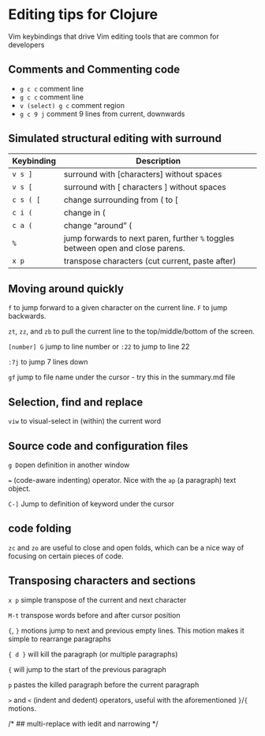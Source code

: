 # Editing tips for Clojure

<!-- TODO: covert from Spacemacs to neovim -->

Vim keybindings that drive Vim editing tools that are common for developers


## Comments and Commenting code

- `g c c`  comment line
- `g c c`  comment line
- `v (select) g c`  comment region
- `g c 9 j`  comment 9 lines from current, downwards


## Simulated structural editing with surround ##

| Keybinding | Description                                                                     |
|------------|---------------------------------------------------------------------------------|
| `v s ]`    | surround with [characters] without spaces                                       |
| `v s [`    | surround with [ characters ] without spaces                                     |
| `c s ( [`  | change surrounding from ( to [                                                  |
| `c i (`    | change in (                                                                     |
| `c a (`    | change “around” (                                                               |
| `%`        | jump forwards to next paren, further `%` toggles between open and close parens. |
| `x p`      | transpose characters (cut current, paste after)                                 |


## Moving around quickly

`f` to jump forward to a given character on the current line. `F` to jump backwards.

`zt`, `zz`, and `zb` to pull the current line to the top/middle/bottom of the screen.

`[number] G` jump to line number or `:22` to jump to line 22

`:7j` to jump 7 lines down

`gf` jump to file name under the cursor - try this in the summary.md file



## Selection, find and replace

`viw` to visual-select in (within) the current word


## Source code and configuration files

`g D`open definition in another window

`=` (code-aware indenting) operator. Nice with the `ap` (a paragraph) text object.

`C-]` Jump to definition of keyword under the cursor


## code folding

`zc` and `zo` are useful to close and open folds, which can be a nice way of focusing on certain pieces of code.


## Transposing characters and sections ##

`x p`  simple transpose of the current and next character

`M-t` transpose words before and after cursor position

`{`, `}` motions jump to next and previous empty lines.  This motion makes it simple to rearrange paragraphs

`{ d }` will kill the paragraph (or multiple paragraphs)

`{` will jump to the start of the previous paragraph

`p` pastes the killed paragraph before the current paragraph

`>` and `<` (indent and dedent) operators, useful with the aforementioned `}`/`{` motions.



/* ## multi-replace with iedit and narrowing */
